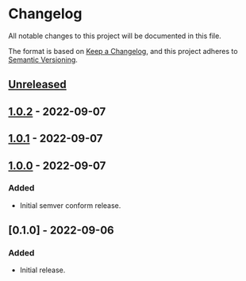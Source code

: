 # Changelog

All notable changes to this project will be documented in this file.

The format is based on [Keep a Changelog](https://keepachangelog.com/en/1.0.0/),
and this project adheres to [Semantic Versioning](https://semver.org/spec/v2.0.0.html).

## [Unreleased]

## [1.0.2] - 2022-09-07

## [1.0.1] - 2022-09-07

## [1.0.0] - 2022-09-07

### Added

-   Initial semver conform release.

## [0.1.0] - 2022-09-06

### Added

-   Initial release.

[Unreleased]: https://github.com/mlgr-io/kotlin-whois-parser/compare/1.0.2...HEAD

[1.0.2]: https://github.com/mlgr-io/kotlin-whois-parser/compare/1.0.1...1.0.2

[1.0.1]: https://github.com/mlgr-io/kotlin-whois-parser/compare/1.0.0...1.0.1

[1.0.0]: https://github.com/mlgr-io/kotlin-whois-parser/compare/0.1.0...1.0.0

[1.0.0]: https://github.com/mlgr-io/kotlin-whois-parser/compare/dd0d7f739fa6721b2fffa9b3a30b4b78f617af22...0.1.0
